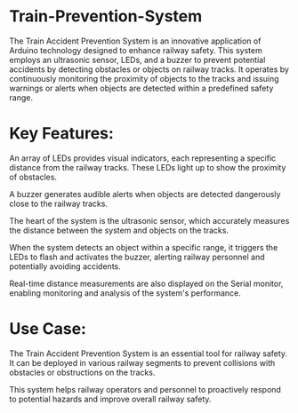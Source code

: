 # Train-Prevention-System
The Train Accident Prevention System is an innovative application of Arduino technology designed to enhance railway safety. This system employs an ultrasonic sensor, LEDs, and a buzzer to prevent potential accidents by detecting obstacles or objects on railway tracks. It operates by continuously monitoring the proximity of objects to the tracks and issuing warnings or alerts when objects are detected within a predefined safety range.
# Key Features:

An array of LEDs provides visual indicators, each representing a specific distance from the railway tracks. These LEDs light up to show the proximity of obstacles.

A buzzer generates audible alerts when objects are detected dangerously close to the railway tracks.

The heart of the system is the ultrasonic sensor, which accurately measures the distance between the system and objects on the tracks.

When the system detects an object within a specific range, it triggers the LEDs to flash and activates the buzzer, alerting railway personnel and potentially avoiding accidents.

Real-time distance measurements are also displayed on the Serial monitor, enabling monitoring and analysis of the system's performance.

# Use Case:

The Train Accident Prevention System is an essential tool for railway safety. It can be deployed in various railway segments to prevent collisions with obstacles or obstructions on the tracks.

This system helps railway operators and personnel to proactively respond to potential hazards and improve overall railway safety.

